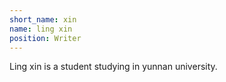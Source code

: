 ```yaml
---
short_name: xin
name: ling xin
position: Writer
---
```

Ling xin is a student studying in yunnan university.